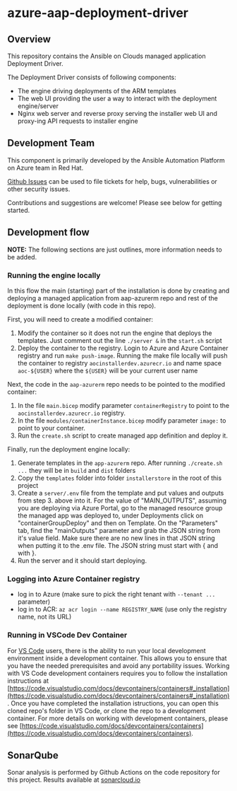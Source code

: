 # azure-aap-deployment-driver

## Overview

This repository contains the Ansible on Clouds managed application Deployment
Driver.

The Deployment Driver consists of following components:

- The engine driving deployments of the ARM templates
- The web UI providing the user a way to interact with the deployment engine/server
- Nginx web server and reverse proxy serving the installer web UI and proxy-ing API requests to installer engine

## Development Team

This component is primarily developed by the Ansible Automation Platform on Azure team in Red Hat.

[Github Issues](https://github.com/ansible/azure-aap-deployment-driver/issues) can be used to file tickets for help, bugs, vulnerabilities or other security issues.

Contributions and suggestions are welcome!  Please see below for getting started.

## Development flow

**NOTE:** The following sections are just outlines, more information needs to be added.

### Running the engine locally

In this flow the main (starting) part of the installation is done by creating and deploying a managed application from aap-azurerm repo and rest of the deployment is done locally (with code in this repo).

First, you will need to create a modified container:

1. Modify the container so it does not run the engine that deploys the templates. Just comment out the line `./server &` in the `start.sh` script
2. Deploy the container to the registry. Login to Azure and Azure Container registry and run `make push-image`. Running the make file locally will push the container to registry `aocinstallerdev.azurecr.io` and name space `aoc-${USER}` where the `${USER}` will be your current user name

Next, the code in the `aap-azurerm` repo needs to be pointed to the modified container:

1. In the file `main.bicep` modify parameter `containerRegistry` to point to the `aocinstallerdev.azurecr.io` registry.
2. In the file `modules/containerInstance.bicep` modify parameter `image:` to point to your container.
3. Run the `create.sh` script to create managed app definition and deploy it.

Finally, run the deployment engine locally:

1. Generate templates in the `app-azurerm` repo. After running `./create.sh ...` they will be in `build` and `dist` folders
2. Copy the `templates` folder into folder `installerstore` in the root of this project
3. Create a `server/.env` file from the template and put values and outputs from step 3. above into it. For the value of "MAIN_OUTPUTS", assuming you are deploying via Azure Portal, go to the managed resource group the managed app was deployed to, under Deployments click on "containerGroupDeploy" and then on Template. On the "Parameters" tab, find the "mainOutputs" parameter and grab the JSON string from it's value field. Make sure there are no new lines in that JSON string when putting it to the .env file. The JSON string must start with { and with }.
4. Run the server and it should start deploying.

### Logging into Azure Container registry

- log in to Azure (make sure to pick the right tenant with `--tenant ...` parameter)
- log in to ACR: `az acr login --name REGISTRY_NAME`  (use only the registry name, not its URL)

### Running in VSCode Dev Container

For [VS Code](https://code.visualstudio.com/) users, there is the ability to run your local development environment inside a development container.  This allows you to ensure that you have the needed prerequisites and avoid any portability issues. Working with VS Code development containers requires you to follow the installation instructions at [https://code.visualstudio.com/docs/devcontainers/containers#_installation](https://code.visualstudio.com/docs/devcontainers/containers#_installation).  Once you have completed the installation istructions, you can open
this cloned repo's folder in VS Code, or clone the repo to a development container.  For more details on working with development containers, please see [https://code.visualstudio.com/docs/devcontainers/containers](https://code.visualstudio.com/docs/devcontainers/containers).
## SonarQube

Sonar analysis is performed by Github Actions on the code repository for this
project.  Results available at [sonarcloud.io](https://sonarcloud.io/project/overview?id=aoc-aap-test-installer)